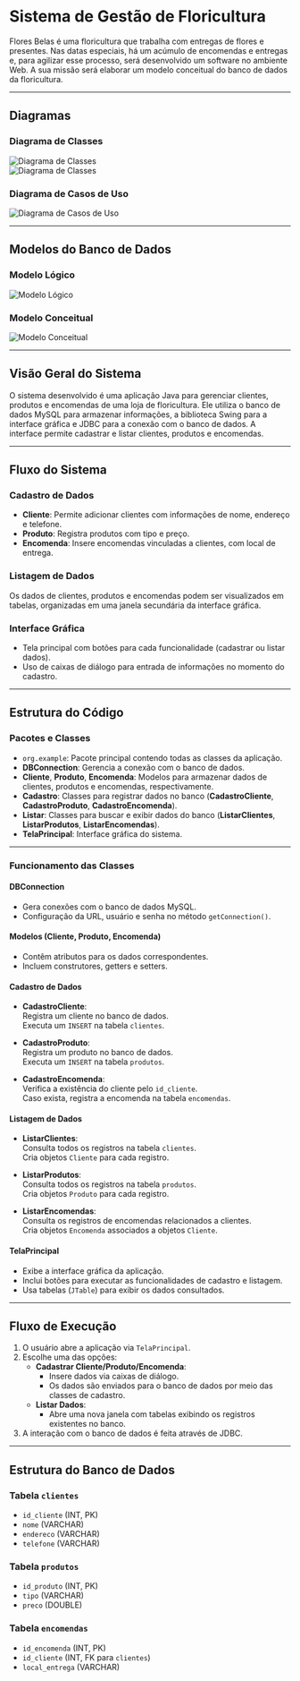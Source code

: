 # Sistema de Gestão de Floricultura

Flores Belas é uma floricultura que trabalha com entregas de flores e presentes. Nas datas especiais, há um acúmulo de encomendas e entregas e, para agilizar esse processo, será desenvolvido um software no ambiente Web. A sua missão será elaborar um modelo conceitual do banco de dados da floricultura.

---

## Diagramas

### Diagrama de Classes
![Diagrama de Classes](https://github.com/carlosfernandescrypt/floricultura-swing/blob/main/imgs/diagrama_classes.png)  
![Diagrama de Classes](https://github.com/carlosfernandescrypt/floricultura-swing/blob/main/imgs/UML%20class.png)

### Diagrama de Casos de Uso
![Diagrama de Casos de Uso](https://github.com/carlosfernandescrypt/floricultura-swing/blob/main/imgs/diagrama_caso_de_uso.png)

---

## Modelos do Banco de Dados

### Modelo Lógico
![Modelo Lógico](https://github.com/carlosfernandescrypt/floricultura-swing/blob/main/imgs/modelo_l%C3%B3gico)

### Modelo Conceitual
![Modelo Conceitual](https://github.com/carlosfernandescrypt/floricultura-swing/blob/main/imgs/UML%20class(1).png)

---

## Visão Geral do Sistema

O sistema desenvolvido é uma aplicação Java para gerenciar clientes, produtos e encomendas de uma loja de floricultura. Ele utiliza o banco de dados MySQL para armazenar informações, a biblioteca Swing para a interface gráfica e JDBC para a conexão com o banco de dados. A interface permite cadastrar e listar clientes, produtos e encomendas.

---

## Fluxo do Sistema

### Cadastro de Dados
- **Cliente**: Permite adicionar clientes com informações de nome, endereço e telefone.  
- **Produto**: Registra produtos com tipo e preço.  
- **Encomenda**: Insere encomendas vinculadas a clientes, com local de entrega.  

### Listagem de Dados
Os dados de clientes, produtos e encomendas podem ser visualizados em tabelas, organizadas em uma janela secundária da interface gráfica.

### Interface Gráfica
- Tela principal com botões para cada funcionalidade (cadastrar ou listar dados).  
- Uso de caixas de diálogo para entrada de informações no momento do cadastro.  

---

## Estrutura do Código

### Pacotes e Classes

- `org.example`: Pacote principal contendo todas as classes da aplicação.  
- **DBConnection**: Gerencia a conexão com o banco de dados.  
- **Cliente**, **Produto**, **Encomenda**: Modelos para armazenar dados de clientes, produtos e encomendas, respectivamente.  
- **Cadastro**: Classes para registrar dados no banco (**CadastroCliente**, **CadastroProduto**, **CadastroEncomenda**).  
- **Listar**: Classes para buscar e exibir dados do banco (**ListarClientes**, **ListarProdutos**, **ListarEncomendas**).  
- **TelaPrincipal**: Interface gráfica do sistema.  

---

### Funcionamento das Classes

#### **DBConnection**
- Gera conexões com o banco de dados MySQL.  
- Configuração da URL, usuário e senha no método `getConnection()`.  

#### **Modelos (Cliente, Produto, Encomenda)**
- Contêm atributos para os dados correspondentes.  
- Incluem construtores, getters e setters.  

#### **Cadastro de Dados**

- **CadastroCliente**:  
  Registra um cliente no banco de dados.  
  Executa um `INSERT` na tabela `clientes`.

- **CadastroProduto**:  
  Registra um produto no banco de dados.  
  Executa um `INSERT` na tabela `produtos`.

- **CadastroEncomenda**:  
  Verifica a existência do cliente pelo `id_cliente`.  
  Caso exista, registra a encomenda na tabela `encomendas`.

#### **Listagem de Dados**

- **ListarClientes**:  
  Consulta todos os registros na tabela `clientes`.  
  Cria objetos `Cliente` para cada registro.

- **ListarProdutos**:  
  Consulta todos os registros na tabela `produtos`.  
  Cria objetos `Produto` para cada registro.

- **ListarEncomendas**:  
  Consulta os registros de encomendas relacionados a clientes.  
  Cria objetos `Encomenda` associados a objetos `Cliente`.

#### **TelaPrincipal**
- Exibe a interface gráfica da aplicação.  
- Inclui botões para executar as funcionalidades de cadastro e listagem.  
- Usa tabelas (`JTable`) para exibir os dados consultados.

---

## Fluxo de Execução

1. O usuário abre a aplicação via `TelaPrincipal`.  
2. Escolhe uma das opções:  
   - **Cadastrar Cliente/Produto/Encomenda**:  
     - Insere dados via caixas de diálogo.  
     - Os dados são enviados para o banco de dados por meio das classes de cadastro.  
   - **Listar Dados**:  
     - Abre uma nova janela com tabelas exibindo os registros existentes no banco.  
3. A interação com o banco de dados é feita através de JDBC.

---

## Estrutura do Banco de Dados

### Tabela `clientes`
- `id_cliente` (INT, PK)  
- `nome` (VARCHAR)  
- `endereco` (VARCHAR)  
- `telefone` (VARCHAR)  

### Tabela `produtos`
- `id_produto` (INT, PK)  
- `tipo` (VARCHAR)  
- `preco` (DOUBLE)  

### Tabela `encomendas`
- `id_encomenda` (INT, PK)  
- `id_cliente` (INT, FK para `clientes`)  
- `local_entrega` (VARCHAR)
